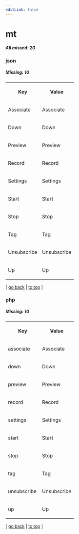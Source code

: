 ```yaml
---
editLink: false
---
```


# mt

##### All missed: 20


### json

##### Missing: 10

<table width="100%">
<tr><th width="50%">

Key

</th><th width="50%">

Value

</th></tr>
<tr><td width="50%">

Associate

</td><td width="50%">

Associate

</td></tr>
<tr><td width="50%">

Down

</td><td width="50%">

Down

</td></tr>
<tr><td width="50%">

Preview

</td><td width="50%">

Preview

</td></tr>
<tr><td width="50%">

Record

</td><td width="50%">

Record

</td></tr>
<tr><td width="50%">

Settings

</td><td width="50%">

Settings

</td></tr>
<tr><td width="50%">

Start

</td><td width="50%">

Start

</td></tr>
<tr><td width="50%">

Stop

</td><td width="50%">

Stop

</td></tr>
<tr><td width="50%">

Tag

</td><td width="50%">

Tag

</td></tr>
<tr><td width="50%">

Unsubscribe

</td><td width="50%">

Unsubscribe

</td></tr>
<tr><td width="50%">

Up

</td><td width="50%">

Up

</td></tr>
</table>

[ [go back](../status.md) | [to top](#) ]



### php

##### Missing: 10

<table width="100%">
<tr><th width="50%">

Key

</th><th width="50%">

Value

</th></tr>
<tr><td width="50%">

associate

</td><td width="50%">

Associate

</td></tr>
<tr><td width="50%">

down

</td><td width="50%">

Down

</td></tr>
<tr><td width="50%">

preview

</td><td width="50%">

Preview

</td></tr>
<tr><td width="50%">

record

</td><td width="50%">

Record

</td></tr>
<tr><td width="50%">

settings

</td><td width="50%">

Settings

</td></tr>
<tr><td width="50%">

start

</td><td width="50%">

Start

</td></tr>
<tr><td width="50%">

stop

</td><td width="50%">

Stop

</td></tr>
<tr><td width="50%">

tag

</td><td width="50%">

Tag

</td></tr>
<tr><td width="50%">

unsubscribe

</td><td width="50%">

Unsubscribe

</td></tr>
<tr><td width="50%">

up

</td><td width="50%">

Up

</td></tr>
</table>

[ [go back](../status.md) | [to top](#) ]

